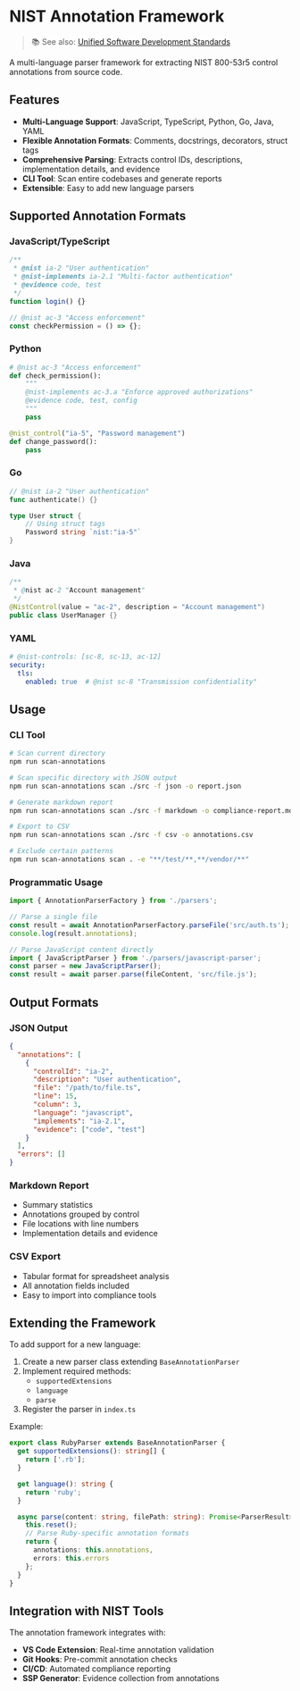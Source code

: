 # NIST Annotation Framework

> 📚 See also: [Unified Software Development Standards](../../docs/standards/UNIFIED_STANDARDS.md)


A multi-language parser framework for extracting NIST 800-53r5 control annotations from source code.

## Features

- **Multi-Language Support**: JavaScript, TypeScript, Python, Go, Java, YAML
- **Flexible Annotation Formats**: Comments, docstrings, decorators, struct tags
- **Comprehensive Parsing**: Extracts control IDs, descriptions, implementation details, and evidence
- **CLI Tool**: Scan entire codebases and generate reports
- **Extensible**: Easy to add new language parsers

## Supported Annotation Formats

### JavaScript/TypeScript
```javascript
/**
 * @nist ia-2 "User authentication"
 * @nist-implements ia-2.1 "Multi-factor authentication"
 * @evidence code, test
 */
function login() {}

// @nist ac-3 "Access enforcement"
const checkPermission = () => {};
```

### Python
```python
# @nist ac-3 "Access enforcement"
def check_permission():
    """
    @nist-implements ac-3.a "Enforce approved authorizations"
    @evidence code, test, config
    """
    pass

@nist_control("ia-5", "Password management")
def change_password():
    pass
```

### Go
```go
// @nist ia-2 "User authentication"
func authenticate() {}

type User struct {
    // Using struct tags
    Password string `nist:"ia-5"`
}
```

### Java
```java
/**
 * @nist ac-2 "Account management"
 */
@NistControl(value = "ac-2", description = "Account management")
public class UserManager {}
```

### YAML
```yaml
# @nist-controls: [sc-8, sc-13, ac-12]
security:
  tls:
    enabled: true  # @nist sc-8 "Transmission confidentiality"
```

## Usage

### CLI Tool

```bash
# Scan current directory
npm run scan-annotations

# Scan specific directory with JSON output
npm run scan-annotations scan ./src -f json -o report.json

# Generate markdown report
npm run scan-annotations scan ./src -f markdown -o compliance-report.md

# Export to CSV
npm run scan-annotations scan ./src -f csv -o annotations.csv

# Exclude certain patterns
npm run scan-annotations scan . -e "**/test/**,**/vendor/**"
```

### Programmatic Usage

```typescript
import { AnnotationParserFactory } from './parsers';

// Parse a single file
const result = await AnnotationParserFactory.parseFile('src/auth.ts');
console.log(result.annotations);

// Parse JavaScript content directly
import { JavaScriptParser } from './parsers/javascript-parser';
const parser = new JavaScriptParser();
const result = await parser.parse(fileContent, 'src/file.js');
```

## Output Formats

### JSON Output
```json
{
  "annotations": [
    {
      "controlId": "ia-2",
      "description": "User authentication",
      "file": "/path/to/file.ts",
      "line": 15,
      "column": 3,
      "language": "javascript",
      "implements": "ia-2.1",
      "evidence": ["code", "test"]
    }
  ],
  "errors": []
}
```

### Markdown Report
- Summary statistics
- Annotations grouped by control
- File locations with line numbers
- Implementation details and evidence

### CSV Export
- Tabular format for spreadsheet analysis
- All annotation fields included
- Easy to import into compliance tools

## Extending the Framework

To add support for a new language:

1. Create a new parser class extending `BaseAnnotationParser`
2. Implement required methods:
   - `supportedExtensions`
   - `language`
   - `parse`
3. Register the parser in `index.ts`

Example:
```typescript
export class RubyParser extends BaseAnnotationParser {
  get supportedExtensions(): string[] {
    return ['.rb'];
  }

  get language(): string {
    return 'ruby';
  }

  async parse(content: string, filePath: string): Promise<ParserResult> {
    this.reset();
    // Parse Ruby-specific annotation formats
    return {
      annotations: this.annotations,
      errors: this.errors
    };
  }
}
```

## Integration with NIST Tools

The annotation framework integrates with:
- **VS Code Extension**: Real-time annotation validation
- **Git Hooks**: Pre-commit annotation checks
- **CI/CD**: Automated compliance reporting
- **SSP Generator**: Evidence collection from annotations
